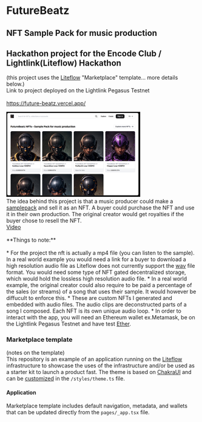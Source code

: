 # FutureBeatz
## NFT Sample Pack for music production
## Hackathon project for the Encode Club / Lightlink(Liteflow) Hackathon<br> 
(this project uses the [Liteflow](https://liteflow.com) "Marketplace" template... more details below.)<br>
Link to project deployed on the Lightlink Pegasus Testnet<br><br>
https://future-beatz.vercel.app/<br>

<img src="/LandingScreenShot-FutureBeatz.png" width="70%" height="70%">
<br>
The idea behind this project is that a music producer could make a <a href="https://www.lucidsamples.com/blog/what-is-sample-pack">samplepack</a> and sell it as an NFT. A buyer could purchase the NFT and use it in their own production. The original creator would get royalties if the buyer chose to resell the NFT.<br>
<a href="https://www.loom.com/share/430f427a41bf4555be08c9de84e762ef?sid=6be54c82-4349-46d5-9af8-8b15e62650a6">Video</a>
<br>
<br>
**Things to note:** <br><br>
* For the project the nft is actually a mp4 file (you can listen to the sample). In a real world example you would need a link for a buyer to download a high resolution audio file as Liteflow does not currently support the <a href="https://www.howtogeek.com/392504/what-are-wav-and-wave-files-and-how-do-i-open-them/">wav</a> file format. You would need some type of NFT gated decentralized storage, which would hold the lossless high resolution audio file.
* In a real world example, the original creator could also require to be paid a percentage of the sales (or streams) of a song that uses their sample. It would however be diffucult to enforce this.
* These are custom NFTs I generated and embedded with audio files. The audio clips are deconstructed parts of a song I composed. Each NFT is its own unique audio loop.
* In order to interact with the app, you will need an Ethereum wallet ex.Metamask, be on the Lightlink Pegasus Testnet and have test <a href="https://faucet.pegasus.lightlink.io">Ether</a>.
  


### Marketplace template
(notes on the template)<br>
This repository is an example of an application running on the [Liteflow](https://liteflow.com) infrastructure to showcase the uses of the infrastructure and/or be used as a starter kit to launch a product fast. The theme is based on [ChakraUI](https://chakra-ui.com/) and can be [customized](https://chakra-ui.com/docs/styled-system/customize-theme) in the `/styles/theme.ts` file.

#### Application
Marketplace template includes default navigation, metadata, and wallets that can be updated directly from the `pages/_app.tsx` file.
